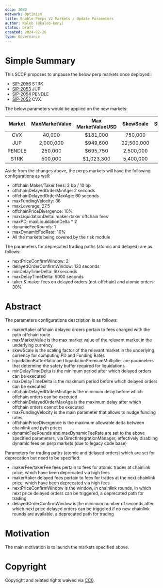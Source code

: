 ```yaml
---
sccp: 2082
network: Optimism
title: Enable Perps V2 Markets / Update Parameters
author: Kaleb (@kaleb-keny)
status: Draft
created: 2024-02-26
type: Governance
---
```


# Simple Summary

This SCCP proposes to unpause the below perp markets once deployed::
- [SIP-2056](https://sips.synthetix.io/sips/sip-2056/) STRK
- [SIP-2053](https://sips.synthetix.io/sips/sip-2053/) JUP
- [SIP-2054](https://sips.synthetix.io/sips/sip-2054/) PENDLE
- [SIP-2052](https://sips.synthetix.io/sips/sip-2052/) CVX

The below parameters would be applied on the new markets:

| **Market** | **MaxMarketValue** | **Max MarketValueUSD** | **SkewScale** | **Slippage/100K$** |
|:----------:|:------------------:|:----------------------:|:-------------:|:------------------:|
|     CVX    |       40,000       |        $181,000        |    750,000    |         147        |
|     JUP    |      2,000,000     |        $949,600        |   22,500,000  |         47         |
|   PENDLE   |       250,000      |        $695,750        |   2,500,000   |         72         |
|    STRK    |       500,000      |       $1,023,300       |   5,400,000   |         45         |

Aside from the changes above, the perps markets will have the following configurations as well:
- offchain Maker/Taker fees: 2 bp / 10 bp
- offchainDelayedOrderMinAge: 2 seconds
- offchainDelayedOrderMaxAge: 60 seconds
- maxFundingVelocity: 36
- maxLeverage: 27.5
- offchainPriceDivergence: 10%
- maxLiquidationDelta: maker+taker offchain fees 
- maxPD: maxLiquidationDelta * 2
- dynamicFeeRounds: 1
- maxDynamicFeeRate: 10%
- All the markets being covered by the risk module

The parameters for deprecated trading paths (atomic and delayed) are as follows:
- nextPriceConfirmWindow: 2
- delayedOrderConfirmWindow: 120 seconds
- minDelayTimeDelta: 60 seconds
- maxDelayTimeDelta: 6000 seconds
- taker & maker fees on delayed orders (not-offchain) and atomic orders: 30%

# Abstract

The parameters configurations description is as follows:
- maker/taker offchain delayed orders pertain to fees charged with the pyth offchain route
- maxMarketValue is the max market value of the relevant market in the underlying currency
- skewScale is the scaling factor of the relevant market in the underlying currency for computing PD and Funding Rates
- liquidationBufferRatio and liquidationPremiumMultiplier are parameters that determine the safety buffer required for liquidations
- minDelayTimeDelta is the minimum period after which delayed orders can be executed
- maxDelayTimeDelta is the maximum period before which delayed orders can be executed
- offchainDelayedOrderMinAge is the minimum delay before which offchain orders can be executed
- offchainDelayedOrderMaxAge is the maximum delay after which offchain orders cannot be executed
- maxFundingVelocity is the main parameter that allows to nudge funding rates
- offchainPriceDivergence is the maximum allowable delta between chainlink and pyth prices
- dynamicFeeRounds and maxDynamicFeeRate are set to the above specified parameters, via DirectIntegrationManager, effectively disabling dynamic fees on perp markets (due to legacy code base)

Parameters for trading paths (atomic and delayed orders) which are set for deprecation but need to be specified: 
- makerFee/takerFee fees pertain to fees for atomic trades at chainlink price, which have been deprecated via high fees
- maker/taker delayed fees pertain to fees for trades at the next chainlink price, which have been deprecated via high fees
- nextPriceConfirmWindow is the window, in chainlink rounds, in which next price delayed orders can be triggered, a deprecated path for trading
- delayedOrderConfirmWindow is the minimum number of seconds after which next price delayed orders can be triggered if no new chainlink rounds are available, a deprecated path for trading

# Motivation

The main motivation is to  launch the markets specified above.

# Copyright

Copyright and related rights waived via [CC0](https://creativecommons.org/publicdomain/zero/1.0/).


